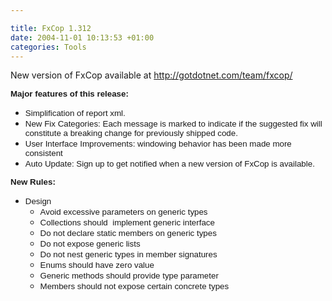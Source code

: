 ```yaml
---

title: FxCop 1.312
date: 2004-11-01 10:13:53 +01:00
categories: Tools
---
```

<P>New version of FxCop available at <A href="http://gotdotnet.com/team/fxcop/">http://gotdotnet.com/team/fxcop/</A></P>
<P class=MsoNormal><B><SPAN style="FONT-SIZE: 10pt; FONT-FAMILY: Arial">Major features of this release:</SPAN></B><SPAN style="FONT-SIZE: 10pt; FONT-FAMILY: Arial"> </SPAN><?xml:namespace prefix = o ns = "urn:schemas-microsoft-com:office:office" /><o:p></o:p></P>
<UL style="MARGIN-TOP: 0in" type=disc>
<LI class=MsoNormal style="mso-list: l1 level1 lfo1; tab-stops: list .5in"><SPAN style="FONT-SIZE: 10pt; FONT-FAMILY: Arial">Simplification of report xml.</SPAN> <o:p></o:p>
<LI class=MsoNormal style="mso-list: l1 level1 lfo1; tab-stops: list .5in"><SPAN style="FONT-SIZE: 10pt; FONT-FAMILY: Arial">New Fix Categories: Each message is marked to indicate if the suggested fix will constitute a breaking change for previously shipped code.</SPAN> <o:p></o:p>
<LI class=MsoNormal style="mso-list: l1 level1 lfo1; tab-stops: list .5in"><SPAN style="FONT-SIZE: 10pt; FONT-FAMILY: Arial">User Interface Improvements: windowing behavior has been made more consistent</SPAN> <o:p></o:p>
<LI class=MsoNormal style="mso-list: l1 level1 lfo1; tab-stops: list .5in"><SPAN style="FONT-SIZE: 10pt; FONT-FAMILY: Arial">Auto Update: Sign up to get notified when a new version of FxCop is available.</SPAN></LI></UL>
<P class=MsoNormal><B><SPAN style="FONT-SIZE: 10pt; FONT-FAMILY: Arial">New Rules:</SPAN></B><o:p></o:p></P>
<UL style="MARGIN-TOP: 0in" type=disc>
<LI class=MsoNormal style="mso-list: l0 level1 lfo2; tab-stops: list .5in"><SPAN style="FONT-SIZE: 10pt; FONT-FAMILY: Arial">Design</SPAN> <o:p></o:p>
<UL style="MARGIN-TOP: 0in" type=circle>
<LI class=MsoNormal style="mso-list: l0 level2 lfo2; tab-stops: list 1.0in"><SPAN style="FONT-SIZE: 10pt; FONT-FAMILY: Arial">Avoid excessive parameters on generic types</SPAN> <o:p></o:p>
<LI class=MsoNormal style="mso-list: l0 level2 lfo2; tab-stops: list 1.0in"><SPAN style="FONT-SIZE: 10pt; FONT-FAMILY: Arial">Collections should  implement generic interface</SPAN> <o:p></o:p>
<LI class=MsoNormal style="mso-list: l0 level2 lfo2; tab-stops: list 1.0in"><SPAN style="FONT-SIZE: 10pt; FONT-FAMILY: Arial">Do not declare static members on generic types</SPAN> <o:p></o:p>
<LI class=MsoNormal style="mso-list: l0 level2 lfo2; tab-stops: list 1.0in"><SPAN style="FONT-SIZE: 10pt; FONT-FAMILY: Arial">Do not expose generic lists</SPAN> <o:p></o:p>
<LI class=MsoNormal style="mso-list: l0 level2 lfo2; tab-stops: list 1.0in"><SPAN style="FONT-SIZE: 10pt; FONT-FAMILY: Arial">Do not nest generic types in member signatures</SPAN> <o:p></o:p>
<LI class=MsoNormal style="mso-list: l0 level2 lfo2; tab-stops: list 1.0in"><SPAN class=SpellE><SPAN style="FONT-SIZE: 10pt; FONT-FAMILY: Arial">Enums</SPAN></SPAN><SPAN style="FONT-SIZE: 10pt; FONT-FAMILY: Arial"> should have zero value</SPAN> <o:p></o:p>
<LI class=MsoNormal style="mso-list: l0 level2 lfo2; tab-stops: list 1.0in"><SPAN style="FONT-SIZE: 10pt; FONT-FAMILY: Arial">Generic methods should provide type parameter</SPAN> <o:p></o:p>
<LI class=MsoNormal style="mso-list: l0 level2 lfo2; tab-stops: list 1.0in"><SPAN style="FONT-SIZE: 10pt; FONT-FAMILY: Arial">Members should not expose certain concrete types</SPAN> <o:p></o:p></LI></UL></LI></UL>
